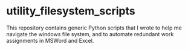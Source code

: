 # utility_filesystem_scripts
This repository contains generic Python scripts that I wrote to help me navigate 
the windows file system, and to automate redundant work assignments in MSWord and Excel.
